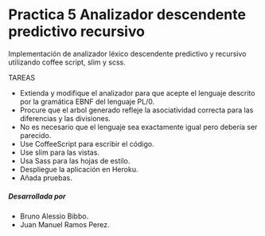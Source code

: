 Practica 5 Analizador descendente predictivo recursivo
======================================================

Implementación de analizador léxico descendente predictivo y recursivo utilizando coffee script, slim y scss.


TAREAS

- Extienda y modifique el analizador para que acepte el lenguaje descrito por la gramática EBNF del lenguaje PL/0. 
- Procure que el arbol generado refleje la asociatividad correcta para las diferencias y las divisiones. 
- No es necesario que el lenguaje sea exactamente igual pero debería ser parecido.
- Use CoffeeScript para escribir el código.
- Use slim para las vistas.
- Usa Sass para las hojas de estilo.
- Despliegue la aplicación en Heroku.
- Añada pruebas.



##### Desarrollada por

* Bruno Alessio Bibbo.
* Juan Manuel Ramos Perez.
